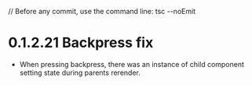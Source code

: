 // Before any commit, use the command line: tsc --noEmit

# 0.1.2.21 Backpress fix

- When pressing backpress, there was an instance of child component setting state during parents rerender.